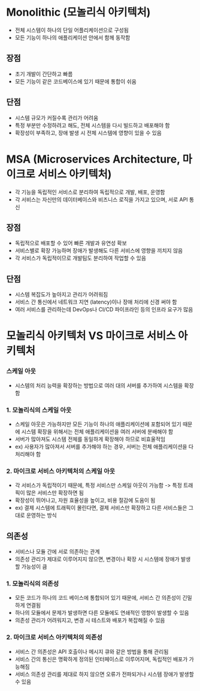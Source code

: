 # Monolithic (모놀리식 아키텍처)

- 전체 시스템이 하나의 단일 어플리케이션으로 구성됨
- 모든 기능이 하나의 애플리케이션 안에서 함께 동작함

## 장점

- 초기 개발이 간단하고 빠름
- 모든 기능이 같은 코드베이스에 있기 때문에 통합이 쉬움

## 단점

- 시스템 규모가 커질수록 관리가 어려움
- 특정 부분만 수정하려고 해도, 전체 시스템을 다시 빌드하고 배포해야 함
- 확장성이 부족하고, 장애 발생 시 전체 시스템에 영향이 있을 수 있음

# MSA (Microservices Architecture, 마이크로 서비스 아키텍처)

- 각 기능을 독립적인 서비스로 분리하여 독립적으로 개발, 배포, 운영함
- 각 서비스는 자신만의 데이터베이스와 비즈니스 로직을 가지고 있으며, 서로 API 통신

## 장점

- 독립적으로 배포할 수 있어 빠른 개발과 유연성 확보
- 서비스별로 확장 가능하며 장애가 발생해도 다른 서비스에 영향을 끼치지 않음
- 각 서비스가 독립적이므로 개발팀도 분리하여 작업할 수 있음

## 단점

- 시스템 복잡도가 높아지고 관리가 어려워짐
- 서비스 간 통신에서 네트워크 지연 (latency)이나 장애 처리에 신경 써야 함
- 여러 서비스를 관리하는데 DevOps나 CI/CD 파이프라인 등의 인프라 요구가 많음

# 모놀리식 아키텍처 VS 마이크로 서비스 아키텍처

### 스케일 아웃

- 시스템의 처리 능력을 확장하는 방법으로 여러 대의 서버를 추가하여 시스템을 확장함

### 1. 모놀리식의 스케일 아웃

- 스케일 아웃은 가능하지만 모든 기능이 하나의 애플리케이션에 포함되어 있기 때문에 시스템 확장을 위해서는 전체 애플리케이션을 여러 서버에 분배해야 함
- 서버가 많아져도 시스템 전체를 동일하게 확장해야 하므로 비효울적임
- ex) 사용자가 많아져서 서버를 추가해야 하는 경우, 서버는 전체 애플리케이션을 다 처리해야 함

### 2. 마이크로 서비스 아키텍처의 스케일 아웃

- 각 서비스가 독립적이기 때문에, 특정 서비스만 스케일 아웃이 가능함 -> 특정 트래픽이 많은 서비스만 확장하면 됨
- 확장성이 뛰어나고, 자원 효율성을 높이고, 비용 절감에 도움이 됨
- ex) 결제 시스템에 트래픽이 몰린다면, 결제 서비스만 확장하고 다른 서비스들은 그대로 운영하는 방식

## 의존성

- 서비스나 모듈 간에 서로 의존하는 관계
- 의존성 관리가 제대로 이루어지지 않으면, 변경이나 확장 시 시스템에 장애가 발생할 가능성이 큼

### 1. 모놀리식의 의존성

- 모든 코드가 하나의 코드 베이스에 통합되어 있기 때문에, 서비스 간 의존성이 긴밀하게 연결됨
- 하나의 모듈에서 문제가 발생하면 다른 모듈에도 연쇄적인 영향이 발생할 수 있음
- 의존성 관리가 어려워지고, 변경 시 테스트와 배포가 복잡해질 수 있음

### 2. 마이크로 서비스 아키텍처의 의존성

- 서비스 간 의존성은 API 호출이나 메시지 큐와 같은 방법을 통해 관리됨
- 서비스 간의 통신은 명확하게 정의된 인터페이스로 이루어지며, 독립적인 배포가 가능해짐
- 서비스 의존성 관리를 제대로 하지 않으면 오류가 전파되거나 시스템 장애가 발생할 수 있음
